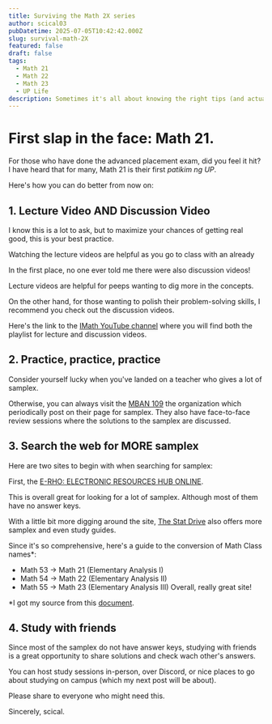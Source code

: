 ```yaml
---
title: Surviving the Math 2X series
author: scical03
pubDatetime: 2025-07-05T10:42:42.000Z
slug: survival-math-2X
featured: false
draft: false
tags:
  - Math 21
  - Math 22
  - Math 23
  - UP Life
description: Sometimes it's all about knowing the right tips (and actually applying them) to survive the Math 2X series.
---
```


# First slap in the face: Math 21.

For those who have done the advanced placement exam, did you feel it hit? I have heard that for many, Math 21 is their first _patikim ng UP_.

Here's how you can do better from now on:

## 1. Lecture Video AND Discussion Video

I know this is a lot to ask, but to maximize your chances of getting real good, this is your best practice.

Watching the lecture videos are helpful as you go to class with an already

In the first place, no one ever told me there were also discussion videos!

Lecture videos are helpful for peeps wanting to dig more in the concepts.

On the other hand, for those wanting to polish their problem-solving skills, I recommend you check out the discussion videos.

Here's the link to the [IMath YouTube channel](https://www.youtube.com/@imathupd/playlists) where you will find both the playlist for lecture and discussion videos.

## 2. Practice, practice, practice

Consider yourself lucky when you've landed on a teacher who gives a lot of samplex.

Otherwise, you can always visit the [MBAN 109](https://www.facebook.com/MBAN109) the organization which periodically post on their page for samplex. They also have face-to-face review sessions where the solutions to the samplex are discussed.

## 3. Search the web for MORE samplex

Here are two sites to begin with when searching for samplex:

First, the [E-RHO: ELECTRONIC RESOURCES HUB ONLINE](https://erho.weebly.com/cabinet-1.html).

This is overall great for looking for a lot of samplex. Although most of them have no answer keys.

With a little bit more digging around the site, [The Stat Drive](https://erho.weebly.com/stat-drive.html) also offers more samplex and even study guides.

Since it's so comprehensive, here's a guide to the conversion of Math Class names\*:

- Math 53 -> Math 21 (Elementary Analysis I)
- Math 54 -> Math 22 (Elementary Analysis II)
- Math 55 -> Math 23 (Elementary Analysis III)
  Overall, really great site!

\*I got my source from this [document](https://drive.google.com/file/d/1WwTVl84mAXUV2rvwDZIaDjW3NXsGD9Na/view).

## 4. Study with friends

Since most of the samplex do not have answer keys, studying with friends is a great opportunity to share solutions and check wach other's answers.

You can host study sessions in-person, over Discord, or nice places to go about studying on campus (which my next post will be about).

Please share to everyone who might need this.

Sincerely,
scical.
